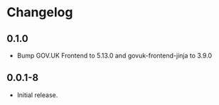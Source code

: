 # Changelog

## 0.1.0

- Bump GOV.UK Frontend to 5.13.0 and govuk-frontend-jinja to 3.9.0

## 0.0.1-8

- Initial release.
